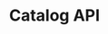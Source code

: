 ---
title: Catalog API
description: Manage metadata for datasets and batches.
openAPISpec: https://raw.githubusercontent.com/AdobeDocs/experience-platform-apis/main/src/swagger-specs/catalog.yaml
--- 